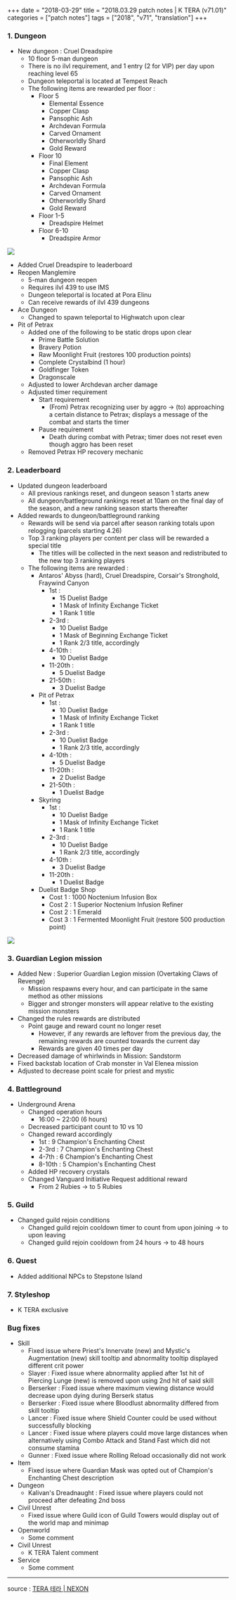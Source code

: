 +++
date = "2018-03-29"
title = "2018.03.29 patch notes | K TERA (v71.01)"
categories = ["patch notes"]
tags = ["2018", "v71", "translation"]
+++

### 1. Dungeon
- New dungeon : Cruel Dreadspire
  - 10 floor 5-man dungeon
  - There is no ilvl requirement, and 1 entry (2 for VIP) per day upon reaching level 65
  - Dungeon teleportal is located at Tempest Reach
  - The following items are rewarded per floor :
    - Floor 5
      - Elemental Essence
      - Copper Clasp
      - Pansophic Ash
      - Archdevan Formula
      - Carved Ornament
      - Otherworldly Shard
      - Gold Reward
    - Floor 10
      - Final Element
      - Copper Clasp
      - Pansophic Ash
      - Archdevan Formula
      - Carved Ornament
      - Otherworldly Shard
      - Gold Reward
    - Floor 1-5
      - Dreadspire Helmet
    - Floor 6-10
      - Dreadspire Armor

![](https://seraphinush-gaming.github.io/mysterium/images/patch-notes/v71-01_1.png)

  - Added Cruel Dreadspire to leaderboard
- Reopen Manglemire
  - 5-man dungeon reopen
  - Requires ilvl 439 to use IMS
  - Dungeon teleportal is located at Pora Elinu
  - Can receive rewards of ilvl 439 dungeons
- Ace Dungeon
  - Changed to spawn teleportal to Highwatch upon clear
- Pit of Petrax
  - Added one of the following to be static drops upon clear
    - Prime Battle Solution
    - Bravery Potion
    - Raw Moonlight Fruit (restores 100 production points)
    - Complete Crystalbind (1 hour)
    - Goldfinger Token
    - Dragonscale
  - Adjusted to lower Archdevan archer damage
  - Adjusted timer requirement
    - Start requirement
      - (From) Petrax recognizing user by aggro -> (to) approaching a certain distance to Petrax; displays a message of the combat and starts the timer
    - Pause requirement
      - Death during combat with Petrax; timer does not reset even though aggro has been reset
  - Removed Petrax HP recovery mechanic

### 2. Leaderboard
- Updated dungeon leaderboard
  - All previous rankings reset, and dungeon season 1 starts anew
  - All dungeon/battleground rankings reset at 10am on the final day of the season, and a new ranking season starts thereafter
- Added rewards to dungeon/battleground ranking
  - Rewards will be send via parcel after season ranking totals upon relogging (parcels starting 4.26)
  - Top 3 ranking players per content per class will be rewarded a special title
    - The titles will be collected in the next season and redistributed to the new top 3 ranking players
  - The following items are rewarded :
    - Antaros' Abyss (hard), Cruel Dreadspire, Corsair's Stronghold, Fraywind Canyon
      - 1st :
        - 15 Duelist Badge
        - 1 Mask of Infinity Exchange Ticket
        - 1 Rank 1 title
      - 2-3rd : 
        - 10 Duelist Badge
        - 1 Mask of Beginning Exchange Ticket
        - 1 Rank 2/3 title, accordingly
      - 4-10th :
        - 10 Duelist Badge
      - 11-20th :
        - 5 Duelist Badge
      - 21-50th : 
        - 3 Duelist Badge
    - Pit of Petrax
      - 1st :
        - 10 Duelist Badge
        - 1 Mask of Infinity Exchange Ticket
        - 1 Rank 1 title
      - 2-3rd :
        - 10 Duelist Badge
        - 1 Rank 2/3 title, accordingly
      - 4-10th :
        - 5 Duelist Badge
      - 11-20th :
        - 2 Duelist Badge
      - 21-50th :
        - 1 Duelist Badge
    - Skyring
      - 1st :
        - 10 Duelist Badge
        - 1 Mask of Infinity Exchange Ticket
        - 1 Rank 1 title
      - 2-3rd :
        - 10 Duelist Badge
        - 1 Rank 2/3 title, accordingly
      - 4-10th :
        - 3 Duelist Badge
      - 11-20th :
        - 1 Duelist Badge
    - Duelist Badge Shop
      - Cost 1 : 1000 Noctenium Infusion Box
      - Cost 2 : 1 Superior Noctenium Infusion Refiner
      - Cost 2 : 1 Emerald
      - Cost 3 : 1 Fermented Moonlight Fruit (restore 500 production point)

![](https://seraphinush-gaming.github.io/mysterium/images/patch-notes/v71-01_2.png)

### 3. Guardian Legion mission
- Added New : Superior Guardian Legion mission (Overtaking Claws of Revenge)
  - Mission respawns every hour, and can participate in the same method as other missions
  - Bigger and stronger monsters will appear relative to the existing mission monsters
- Changed the rules rewards are distributed
  - Point gauge and reward count no longer reset
    - However, if any rewards are leftover from the previous day, the remaining rewards are counted towards the current day
    - Rewards are given 40 times per day
- Decreased damage of whirlwinds in Mission: Sandstorm
- Fixed backstab location of Crab monster in Val Elenea mission
- Adjusted to decrease point scale for priest and mystic

### 4. Battleground
- Underground Arena
  - Changed operation hours
    - 16:00 ~ 22:00 (6 hours)
  - Decreased participant count to 10 vs 10
  - Changed reward accordingly
    - 1st : 9 Champion's Enchanting Chest
    - 2-3rd : 7 Champion's Enchanting Chest
    - 4-7th : 6 Champion's Enchanting Chest
    - 8-10th : 5 Champion's Enchanting Chest
  - Added HP recovery crystals
  - Changed Vanguard Initiative Request additional reward
    - From 2 Rubies -> to 5 Rubies

### 5. Guild
- Changed guild rejoin conditions
  - Changed guild rejoin cooldown timer to count from upon joining -> to upon leaving
  - Changed guild rejoin cooldown from 24 hours -> to 48 hours

### 6. Quest
- Added additional NPCs to Stepstone Island

### 7. Styleshop
- K TERA exclusive

### Bug fixes
- Skill
  - Fixed issue where Priest's Innervate (new) and Mystic's Augmentation (new) skill tooltip and abnormality tooltip displayed different crit power
  - Slayer : Fixed issue where abnormality applied after 1st hit of Piercing Lunge (new) is removed upon using 2nd hit of said skill
  - Berserker : Fixed issue where maximum viewing distance would decrease upon dying during Berserk status
  - Berserker : Fixed issue where Bloodlust abnormality differed from skill tooltip
  - Lancer : Fixed issue where Shield Counter could be used without successfully blocking
  - Lancer : Fixed issue where players could move large distances when alternatively using Combo Attack and Stand Fast which did not consume stamina
  - Gunner : Fixed issue where Rolling Reload occasionally did not work
- Item
  - Fixed issue where Guardian Mask was opted out of Champion's Enchanting Chest description
- Dungeon
  - Kalivan's Dreadnaught : Fixed issue where players could not proceed after defeating 2nd boss
- Civil Unrest
  - Fixed issue where Guild icon of Guild Towers would display out of the world map and minimap
- Openworld
  - Some comment
- Civil Unrest
  - K TERA Talent comment
- Service
  - Some comment

----

source : [TERA 테라 | NEXON](http://tera.nexon.com/news/update/view.aspx?n4articlesn=325)
